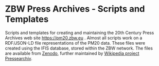 # ZBW Press Archives - Scripts and Templates

Scripts and templates for creating and maintaining the 20th Century Press
Archives web site https://pm20.zbw.eu . Almost all scripts work on a RDF/JSON-LD
file representations of the PM20 data. These files were created using the IFIS
database, stored within the ZBW network. The files are available from
[Zenodo](https://doi.org/10.5281/zenodo.11472914), further maintained by
[Wikipedia project
Pressearchiv](https://de.wikipedia.org/wiki/Wikipedia:Projekt_Pressearchiv).

